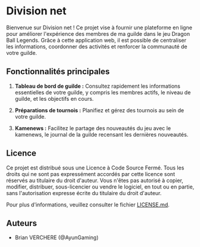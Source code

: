 # Division net

Bienvenue sur Division net ! Ce projet vise à fournir une plateforme en ligne pour améliorer l'expérience des membres de ma guilde dans le jeu Dragon Ball Legends. Grâce à cette application web, il est possible de centraliser les informations, coordonner des activités et renforcer la communauté de votre guilde.

## Fonctionnalités principales

1. **Tableau de bord de guilde :** Consultez rapidement les informations essentielles de votre guilde, y compris les membres actifs, le niveau de guilde, et les objectifs en cours.

2. **Préparations de tournois :** Planifiez et gérez des tournois au sein de votre guilde.

3. **Kamenews :** Facilitez le partage des nouveautés du jeu avec le kamenews, le journal de la guilde recensant les dernières nouveautés.


## Licence

Ce projet est distribué sous une Licence à Code Source Fermé. Tous les droits qui ne sont pas expressément accordés par cette licence sont réservés au titulaire du droit d'auteur. Vous n'êtes pas autorisé à copier, modifier, distribuer, sous-licencier ou vendre le logiciel, en tout ou en partie, sans l'autorisation expresse écrite du titulaire du droit d'auteur.

Pour plus d'informations, veuillez consulter le fichier [LICENSE.md](LICENSE.md).

## Auteurs

- Brian VERCHERE (@AyunGaming)
